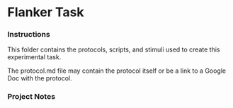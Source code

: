 # Flanker Task

### Instructions
This folder contains the protocols, scripts, and stimuli used to create this experimental task. 

The protocol.md file may contain the protocol itself or be a link to a Google Doc with the protocol.


### Project Notes
